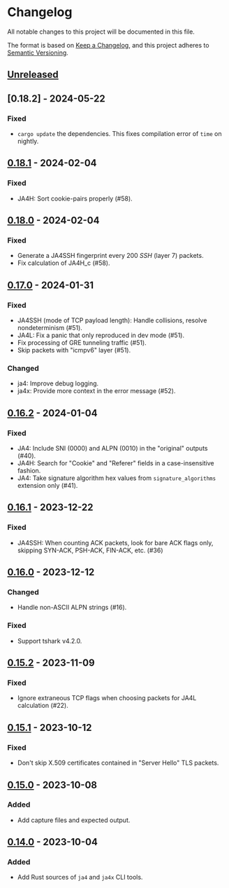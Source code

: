 # Changelog

All notable changes to this project will be documented in this file.

The format is based on [Keep a Changelog](https://keepachangelog.com/en/1.1.0/),
and this project adheres to [Semantic Versioning](https://semver.org/spec/v2.0.0.html).

## [Unreleased]

## [0.18.2] - 2024-05-22

### Fixed

- `cargo update` the dependencies. This fixes compilation error of `time` on nightly.

## [0.18.1] - 2024-02-04

### Fixed

- JA4H: Sort cookie-pairs properly (#58).

## [0.18.0] - 2024-02-04

### Fixed

- Generate a JA4SSH fingerprint every 200 *SSH* (layer 7) packets.
- Fix calculation of JA4H\_c (#58).

## [0.17.0] - 2024-01-31

### Fixed

- JA4SSH (mode of TCP payload length): Handle collisions, resolve nondeterminism (#51).
- JA4L: Fix a panic that only reproduced in dev mode (#51).
- Fix processing of GRE tunneling traffic (#51).
- Skip packets with "icmpv6" layer (#51).

### Changed

- ja4: Improve debug logging.
- ja4x: Provide more context in the error message (#52).

## [0.16.2] - 2024-01-04

### Fixed

- JA4: Include SNI (0000) and ALPN (0010) in the "original" outputs (#40).
- JA4H: Search for "Cookie" and "Referer" fields in a case-insensitive fashion.
- JA4: Take signature algorithm hex values from `signature_algorithms` extension only (#41).

## [0.16.1] - 2023-12-22

### Fixed

- JA4SSH: When counting ACK packets, look for bare ACK flags only, skipping SYN-ACK,
  PSH-ACK, FIN-ACK, etc. (#36)

## [0.16.0] - 2023-12-12

### Changed

- Handle non-ASCII ALPN strings (#16).

### Fixed

- Support tshark v4.2.0.

## [0.15.2] - 2023-11-09

### Fixed

- Ignore extraneous TCP flags when choosing packets for JA4L calculation (#22).

## [0.15.1] - 2023-10-12

### Fixed

- Don't skip X.509 certificates contained in "Server Hello" TLS packets.

## [0.15.0] - 2023-10-08

### Added

- Add capture files and expected output.

## [0.14.0] - 2023-10-04

### Added

- Add Rust sources of `ja4` and `ja4x` CLI tools.

[unreleased]: https://github.com/FoxIO-LLC/ja4/compare/v0.18.1...HEAD
[0.18.1]: https://github.com/FoxIO-LLC/ja4/compare/v0.18.0...v0.18.1
[0.18.0]: https://github.com/FoxIO-LLC/ja4/compare/v0.17.0...v0.18.0
[0.17.0]: https://github.com/FoxIO-LLC/ja4/compare/v0.16.2...v0.17.0
[0.16.2]: https://github.com/FoxIO-LLC/ja4/compare/v0.16.1...v0.16.2
[0.16.1]: https://github.com/FoxIO-LLC/ja4/compare/v0.16.0...v0.16.1
[0.16.0]: https://github.com/FoxIO-LLC/ja4/compare/v0.15.2...v0.16.0
[0.15.2]: https://github.com/FoxIO-LLC/ja4/compare/v0.15.1...v0.15.2
[0.15.1]: https://github.com/FoxIO-LLC/ja4/compare/v0.15.0...v0.15.1
[0.15.0]: https://github.com/FoxIO-LLC/ja4/compare/v0.14.0...v0.15.0
[0.14.0]: https://github.com/FoxIO-LLC/ja4/releases/tag/v0.14.0
